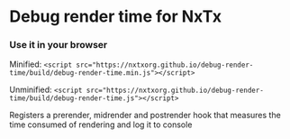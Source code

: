 # Debug render time for NxTx


### Use it in your browser
Minified: `<script src="https://nxtxorg.github.io/debug-render-time/build/debug-render-time.min.js"></script>`

Unminified: `<script src="https://nxtxorg.github.io/debug-render-time/build/debug-render-time.js"></script>`


Registers a prerender, midrender and postrender hook that measures the time consumed of rendering and log it to console